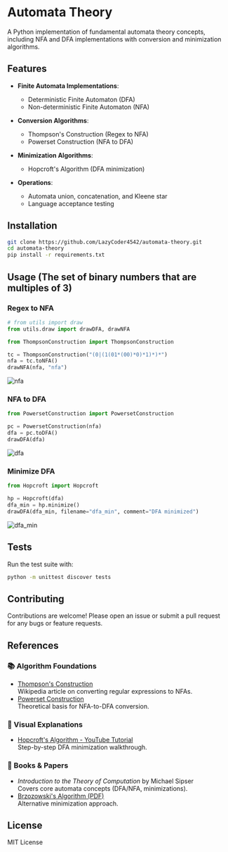 # Automata Theory

A Python implementation of fundamental automata theory concepts, including NFA and DFA implementations with conversion and minimization algorithms.

## Features

- **Finite Automata Implementations**:
  - Deterministic Finite Automaton (DFA)
  - Non-deterministic Finite Automaton (NFA)
  
- **Conversion Algorithms**:
  - Thompson's Construction (Regex to NFA)
  - Powerset Construction (NFA to DFA)
  
- **Minimization Algorithms**:
  - Hopcroft's Algorithm (DFA minimization)
  
- **Operations**:
  - Automata union, concatenation, and Kleene star
  - Language acceptance testing

## Installation

```bash
git clone https://github.com/LazyCoder4542/automata-theory.git
cd automata-theory
pip install -r requirements.txt
```

## Usage (The set of binary numbers that are multiples of 3)
### Regex to NFA
```python
# from utils import draw
from utils.draw import drawDFA, drawNFA

from ThompsonConstruction import ThompsonConstruction

tc = ThompsonConstruction("(0|(1(01*(00)*0)*1)*)*")
nfa = tc.toNFA()
drawNFA(nfa, "nfa")
```
![nfa](https://github.com/user-attachments/assets/46f29a52-2921-471c-b1dc-7c6ede2a6d83)

### NFA to DFA
```python
from PowersetConstruction import PowersetConstruction

pc = PowersetConstruction(nfa)
dfa = pc.toDFA()
drawDFA(dfa)
```
![dfa](https://github.com/user-attachments/assets/122c4c7c-48c1-4dab-a0ee-9a58264853e7)

### Minimize DFA
```python
from Hopcroft import Hopcroft

hp = Hopcroft(dfa)
dfa_min = hp.minimize()
drawDFA(dfa_min, filename="dfa_min", comment="DFA minimized")
```
![dfa_min](https://github.com/user-attachments/assets/4dc8e445-9285-408f-aa45-aa8bccd26ad0)

## Tests

Run the test suite with:

```bash
python -m unittest discover tests
```

## Contributing

Contributions are welcome! Please open an issue or submit a pull request for any bugs or feature requests.

## References

### 📚 Algorithm Foundations
- [Thompson's Construction](https://en.wikipedia.org/wiki/Thompson%27s_construction)  
  Wikipedia article on converting regular expressions to NFAs.
- [Powerset Construction](https://en.wikipedia.org/wiki/Powerset_construction)  
  Theoretical basis for NFA-to-DFA conversion.

### 🎥 Visual Explanations
- [Hopcroft's Algorithm - YouTube Tutorial](https://www.youtube.com/watch?v=D01O7TKCQX8)  
  Step-by-step DFA minimization walkthrough.

### 📖 Books & Papers
- *Introduction to the Theory of Computation* by Michael Sipser  
  Covers core automata concepts (DFA/NFA, minimizations).
- [Brzozowski's Algorithm (PDF)](https://cs.stackexchange.com/questions/61110/brzozowskis-algorithm-for-dfa-minimization)  
  Alternative minimization approach.

## License

MIT License
